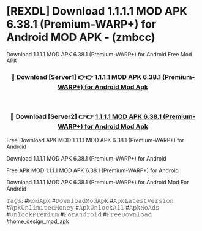 # [REXDL] Download 1.1.1.1 MOD APK 6.38.1 (Premium-WARP+) for Android MOD APK - (zmbcc)
Download 1.1.1.1 MOD APK 6.38.1 (Premium-WARP+) for Android Free Mod APK

<div align="center">
<h3>🔴 Download [Server1] 👉👉 <a href="https://apk-comot.site?title=1.1.1.1_MOD_APK_6.38.1_(Premium-WARP+)_for_Android">1.1.1.1 MOD APK 6.38.1 (Premium-WARP+) for Android Mod Apk</a></h3><br>

<h3>🔴 Download [Server2] 👉👉 <a href="https://apk-comot.site?title=1.1.1.1_MOD_APK_6.38.1_(Premium-WARP+)_for_Android">1.1.1.1 MOD APK 6.38.1 (Premium-WARP+) for Android Mod Apk</a></h3>
</div>


Free Download APK MOD 1.1.1.1 MOD APK 6.38.1 (Premium-WARP+) for Android

Download 1.1.1.1 MOD APK 6.38.1 (Premium-WARP+) for Android 

Free APK MOD 1.1.1.1 MOD APK 6.38.1 (Premium-WARP+) for Android 

Download 1.1.1.1 MOD APK 6.38.1 (Premium-WARP+) for Android Mod For Android

𝚃𝚊𝚐𝚜: #𝙼𝚘𝚍𝙰𝚙𝚔 #𝙳𝚘𝚠𝚗𝚕𝚘𝚊𝚍𝙼𝚘𝚍𝙰𝚙𝚔 #𝙰𝚙𝚔𝙻𝚊𝚝𝚎𝚜𝚝𝚅𝚎𝚛𝚜𝚒𝚘𝚗 #𝙰𝚙𝚔𝚄𝚗𝚕𝚒𝚖𝚒𝚝𝚎𝚍𝙼𝚘𝚗𝚎𝚢 #𝙰𝚙𝚔𝚄𝚗𝚕𝚘𝚌𝚔𝙰𝚕𝚕 #𝙰𝚙𝚔𝙽𝚘𝙰𝚍𝚜 #𝚄𝚗𝚕𝚘𝚌𝚔𝙿𝚛𝚎𝚖𝚒𝚞𝚖 #𝙵𝚘𝚛𝙰𝚗𝚍𝚛𝚘𝚒𝚍 #𝙵𝚛𝚎𝚎𝙳𝚘𝚠𝚗𝚕𝚘𝚊𝚍 #home_design_mod_apk